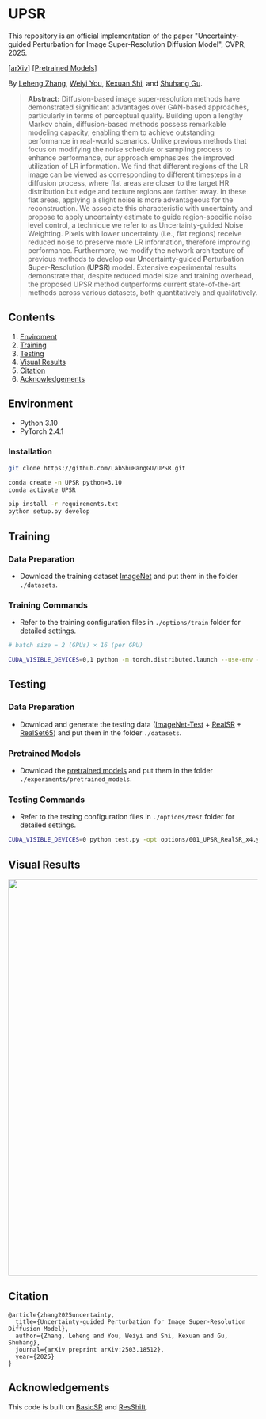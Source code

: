 # UPSR

This repository is an official implementation of the paper "Uncertainty-guided Perturbation for Image Super-Resolution Diffusion Model", CVPR, 2025.

[[arXiv](https://arxiv.org/abs/2503.18512)] [[Pretrained Models](https://drive.google.com/drive/folders/1Rde_8kTeNEA4kjUqCv2tiXV0vmmVCKGR?usp=sharing)]

By [Leheng Zhang](https://scholar.google.com/citations?user=DH1CJqkAAAAJ), 
[Weiyi You](https://scholar.google.com/citations?user=q4uALoAAAAAJ), [Kexuan Shi](https://scholar.google.com/citations?user=dX-aOIwAAAAJ), and [Shuhang Gu](https://scholar.google.com/citations?user=-kSTt40AAAAJ).

> **Abstract:** 
Diffusion-based image super-resolution methods have demonstrated significant advantages over GAN-based approaches, particularly in terms of perceptual quality. 
Building upon a lengthy Markov chain, diffusion-based methods possess remarkable modeling capacity, enabling them to achieve outstanding performance in real-world scenarios.
Unlike previous methods that focus on modifying the noise schedule or sampling process to enhance performance, our approach emphasizes the improved utilization of LR information.
We find that different regions of the LR image can be viewed as corresponding to different timesteps in a diffusion process, where flat areas are closer to the target HR distribution but edge and texture regions are farther away. 
In these flat areas, applying a slight noise is more advantageous for the reconstruction.
We associate this characteristic with uncertainty and propose to apply uncertainty estimate to guide region-specific noise level control, a technique we refer to as Uncertainty-guided Noise Weighting.
Pixels with lower uncertainty (i.e., flat regions) receive reduced noise to preserve more LR information, therefore improving performance.
Furthermore, we modify the network architecture of previous methods to develop our **U**ncertainty-guided **P**erturbation **S**uper-**R**esolution (**UPSR**) model.
Extensive experimental results demonstrate that, despite reduced model size and training overhead, the proposed UPSR method outperforms current state-of-the-art methods across various datasets, both quantitatively and qualitatively.
>


## Contents
1. [Enviroment](#environment)
1. [Training](#training)
1. [Testing](#testing)
1. [Visual Results](#visual-results)
1. [Citation](#citation)
1. [Acknowledgements](#acknowledgements)


## Environment
- Python 3.10
- PyTorch 2.4.1

### Installation
```bash
git clone https://github.com/LabShuHangGU/UPSR.git

conda create -n UPSR python=3.10
conda activate UPSR

pip install -r requirements.txt
python setup.py develop
```


## Training
### Data Preparation
- Download the training dataset [ImageNet](https://image-net.org/download.php) and put them in the folder `./datasets`.

### Training Commands
- Refer to the training configuration files in `./options/train` folder for detailed settings.
```bash
# batch size = 2 (GPUs) × 16 (per GPU)

CUDA_VISIBLE_DEVICES=0,1 python -m torch.distributed.launch --use-env --nproc_per_node=2 --master_port=1145  train.py -opt options/000_UPSR_RealSR_x4.yml --launcher pytorch
```


## Testing
### Data Preparation
- Download and generate the testing data ([ImageNet-Test](https://github.com/zsyOAOA/ResShift/tree/journal) + [RealSR](https://github.com/csjcai/RealSR) + [RealSet65](https://github.com/zsyOAOA/ResShift/tree/journal)) and put them in the folder `./datasets`.

### Pretrained Models
- Download the [pretrained models](https://drive.google.com/drive/folders/1Rde_8kTeNEA4kjUqCv2tiXV0vmmVCKGR?usp=sharing) and put them in the folder `./experiments/pretrained_models`.

### Testing Commands
- Refer to the testing configuration files in `./options/test` folder for detailed settings.
```bash
CUDA_VISIBLE_DEVICES=0 python test.py -opt options/001_UPSR_RealSR_x4.yml
```


## Visual Results

<img width="800" src="figures/visual.png">


## Citation

```
@article{zhang2025uncertainty,
  title={Uncertainty-guided Perturbation for Image Super-Resolution Diffusion Model},
  author={Zhang, Leheng and You, Weiyi and Shi, Kexuan and Gu, Shuhang},
  journal={arXiv preprint arXiv:2503.18512},
  year={2025}
}
```

## Acknowledgements
This code is built on [BasicSR](https://github.com/XPixelGroup/BasicSR) and [ResShift](https://github.com/zsyOAOA/ResShift/tree/journal).

